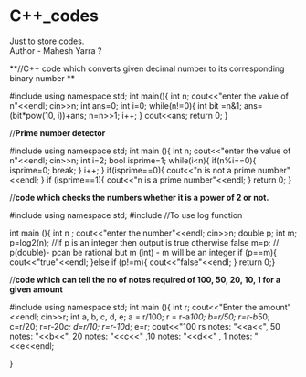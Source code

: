 # C++_codes
Just to store codes.
<br>
Author - Mahesh Yarra
?


**//C++ code which converts given decimal number to its corresponding binary number **

#include <iostream>
using namespace std;
int main(){
    int n;
    cout<<"enter the value of n"<<endl;
    cin>>n;
    int ans=0;
    int i=0;
    while(n!=0){
        int bit =n&1;
        ans=(bit*pow(10, i))+ans;
        n=n>>1;
        i++;
    }
cout<<ans;
    return 0;
}

//**Prime number detector**

#include <iostream>
using namespace std;
int main (){
    int n;
    cout<<"enter the value of n"<<endl;
    cin>>n;
    int i=2;
    bool isprime=1;
    while(i<n){
        if(n%i==0){
            isprime=0;
            break;
        }
        i++;
    }
    if(isprime==0){
        cout<<"n is not a prime number"<<endl;
    }
    if (isprime==1){
        cout<<"n is a prime number"<<endl;
    }
    return 0;
}


//**code which checks the numbers whether it is a power of 2 or not.**

#include <iostream>
using namespace std;
#include <cmath> //To use log function

int main (){
    int n ;
    cout<<"enter the number"<<endl;
    cin>>n;
     double p;
    int m;
    p=log2(n);   //if p is an integer then output is true otherwise false
    m=p;    // p(double)- pcan be rational but m (int) - m will be an integer
    if (p==m){
        cout<<"true"<<endl;
    }else if (p!=m){
        cout<<"false"<<endl;
    }
    return 0;}



//**code which can tell the no of notes required of 100, 50, 20, 10, 1 for a given amount**

#include<iostream>
using namespace std;
int main (){
    int r;
    cout<<"Enter the amount"<<endl;
    cin>>r;
    int a, b, c, d, e;
    a = r/100;
    r = r-a*100;
    b=r/50;
    r=r-b*50;
    c=r/20;
    r=r-20*c;
    d=r/10;
    r=r-10*d;
    e=r;
    cout<<"100 rs notes: "<<a<<", 50 notes: "<<b<<", 20 notes: "<<c<<" ,10 notes: "<<d<<" , 1 notes: "<<e<<endl;
   
   }
